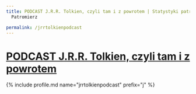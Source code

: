 ```yaml
---
title: PODCAST J.R.R. Tolkien, czyli tam i z powrotem | Statystyki patronite.pl |
  Patromierz

permalink: /jrrtolkienpodcast
---
```


# [PODCAST J.R.R. Tolkien, czyli tam i z powrotem](https://patronite.pl/jrrtolkienpodcast)

{% include profile.md name="jrrtolkienpodcast" prefix="j" %}
